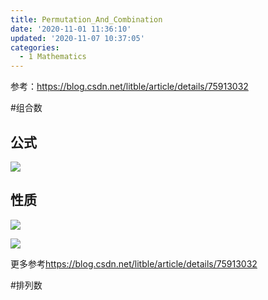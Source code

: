 ```yaml
---
title: Permutation_And_Combination
date: '2020-11-01 11:36:10'
updated: '2020-11-07 10:37:05'
categories:
  - 1 Mathematics
---
```

参考：<https://blog.csdn.net/litble/article/details/75913032>

#组合数

## 公式

![](combination_number_formula1.png)

## 性质

![](combination_number_formula2.png)

![](combination_number_formula3.png)

更多参考<https://blog.csdn.net/litble/article/details/75913032>

#排列数
